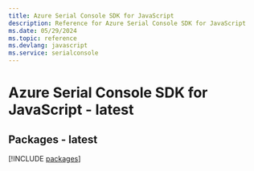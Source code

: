 ```yaml
---
title: Azure Serial Console SDK for JavaScript
description: Reference for Azure Serial Console SDK for JavaScript
ms.date: 05/29/2024
ms.topic: reference
ms.devlang: javascript
ms.service: serialconsole
---
```

# Azure Serial Console SDK for JavaScript - latest
## Packages - latest
[!INCLUDE [packages](serial-console-index.md)]